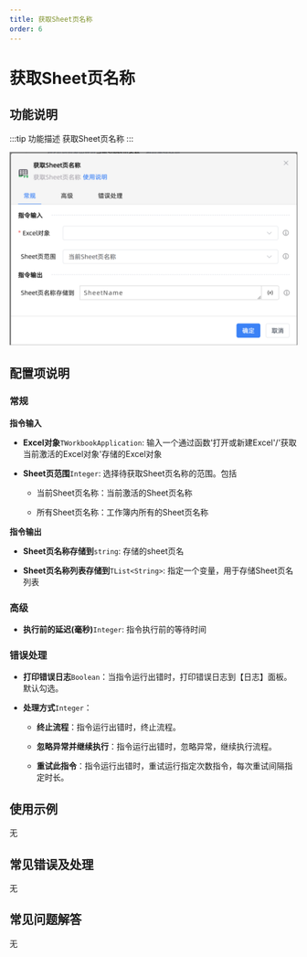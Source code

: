 ```yaml
---
title: 获取Sheet页名称
order: 6
---
```


# 获取Sheet页名称

## 功能说明

:::tip 功能描述
获取Sheet页名称
:::

![获取Sheet页名称](../../../../assets/获取Sheet页名称_command.png)

## 配置项说明

### 常规

**指令输入**

- **Excel对象**`TWorkbookApplication`: 输入一个通过函数'打开或新建Excel'/'获取当前激活的Excel对象'存储的Excel对象

- **Sheet页范围**`Integer`: 选择待获取Sheet页名称的范围。包括

    - 当前Sheet页名称：当前激活的Sheet页名称

    - 所有Sheet页名称：工作簿内所有的Sheet页名称

**指令输出**

- **Sheet页名称存储到**`string`: 存储的sheet页名

- **Sheet页名称列表存储到**`TList<String>`: 指定一个变量，用于存储Sheet页名列表

### 高级

- **执行前的延迟(毫秒)**`Integer`: 指令执行前的等待时间

### 错误处理

- **打印错误日志**`Boolean`：当指令运行出错时，打印错误日志到【日志】面板。默认勾选。

- **处理方式**`Integer`：

    - **终止流程**：指令运行出错时，终止流程。

    - **忽略异常并继续执行**：指令运行出错时，忽略异常，继续执行流程。

    - **重试此指令**：指令运行出错时，重试运行指定次数指令，每次重试间隔指定时长。

## 使用示例
无

## 常见错误及处理

无

## 常见问题解答

无

